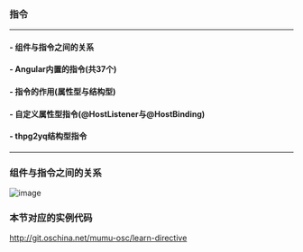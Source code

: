 ### 指令
---

#### - 组件与指令之间的关系

#### - Angular内置的指令(共37个)

#### - 指令的作用(属性型与结构型)

#### - 自定义属性型指令(@HostListener与@HostBinding)

#### - thpg2yq结构型指令

---

### 组件与指令之间的关系

![image](https://user-images.githubusercontent.com/17232138/30572998-da08c59e-9d23-11e7-917e-c1c557ee1326.png)

### 本节对应的实例代码

http://git.oschina.net/mumu-osc/learn-directive

